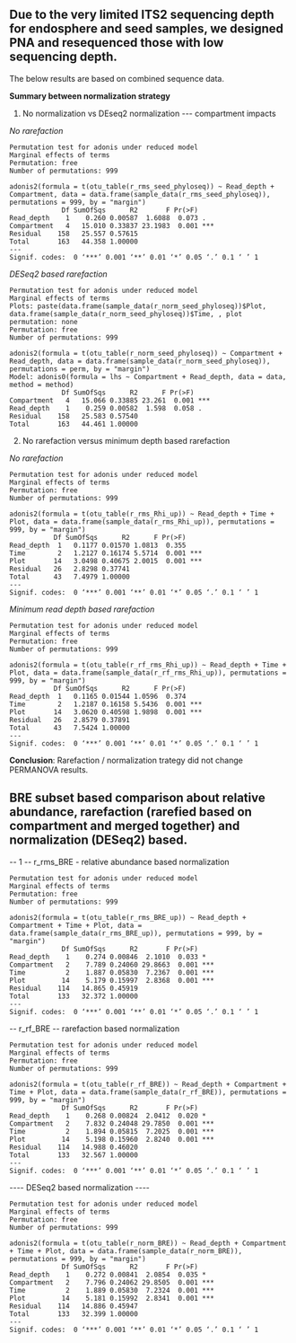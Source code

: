 ## Due to the very limited ITS2 sequencing depth for endosphere and seed samples, we designed PNA and resequenced those with low sequencing depth.

The below results are based on combined sequence data.

**Summary between normalization strategy**

1. No normalization vs DEseq2 normalization --- compartment impacts

  *No rarefaction*

  ```
  Permutation test for adonis under reduced model
  Marginal effects of terms
  Permutation: free
  Number of permutations: 999

  adonis2(formula = t(otu_table(r_rms_seed_phyloseq)) ~ Read_depth + Compartment, data = data.frame(sample_data(r_rms_seed_phyloseq)), permutations = 999, by = "margin")
               Df SumOfSqs      R2       F Pr(>F)    
  Read_depth    1    0.260 0.00587  1.6088  0.073 .  
  Compartment   4   15.010 0.33837 23.1983  0.001 ***
  Residual    158   25.557 0.57615                   
  Total       163   44.358 1.00000                   
  ---
  Signif. codes:  0 ‘***’ 0.001 ‘**’ 0.01 ‘*’ 0.05 ‘.’ 0.1 ‘ ’ 1
  ```
  *DESeq2 based rarefaction*

  ```
  Permutation test for adonis under reduced model
  Marginal effects of terms
  Plots: paste(data.frame(sample_data(r_norm_seed_phyloseq))$Plot, data.frame(sample_data(r_norm_seed_phyloseq))$Time, , plot permutation: none
  Permutation: free
  Number of permutations: 999

  adonis2(formula = t(otu_table(r_norm_seed_phyloseq)) ~ Compartment + Read_depth, data = data.frame(sample_data(r_norm_seed_phyloseq)), permutations = perm, by = "margin")
  Model: adonis0(formula = lhs ~ Compartment + Read_depth, data = data, method = method)
               Df SumOfSqs      R2      F Pr(>F)    
  Compartment   4   15.066 0.33885 23.261  0.001 ***
  Read_depth    1    0.259 0.00582  1.598  0.058 .  
  Residual    158   25.583 0.57540                  
  Total       163   44.461 1.00000
  ```
2. No rarefaction versus minimum depth based rarefaction

*No rarefaction*

```
Permutation test for adonis under reduced model
Marginal effects of terms
Permutation: free
Number of permutations: 999

adonis2(formula = t(otu_table(r_rms_Rhi_up)) ~ Read_depth + Time + Plot, data = data.frame(sample_data(r_rms_Rhi_up)), permutations = 999, by = "margin")
           Df SumOfSqs      R2      F Pr(>F)    
Read_depth  1   0.1177 0.01570 1.0813  0.355    
Time        2   1.2127 0.16174 5.5714  0.001 ***
Plot       14   3.0498 0.40675 2.0015  0.001 ***
Residual   26   2.8298 0.37741                  
Total      43   7.4979 1.00000                  
---
Signif. codes:  0 ‘***’ 0.001 ‘**’ 0.01 ‘*’ 0.05 ‘.’ 0.1 ‘ ’ 1
```

*Minimum read depth based rarefaction*

```
Permutation test for adonis under reduced model
Marginal effects of terms
Permutation: free
Number of permutations: 999

adonis2(formula = t(otu_table(r_rf_rms_Rhi_up)) ~ Read_depth + Time + Plot, data = data.frame(sample_data(r_rf_rms_Rhi_up)), permutations = 999, by = "margin")
           Df SumOfSqs      R2      F Pr(>F)    
Read_depth  1   0.1165 0.01544 1.0596  0.374    
Time        2   1.2187 0.16158 5.5436  0.001 ***
Plot       14   3.0620 0.40598 1.9898  0.001 ***
Residual   26   2.8579 0.37891                  
Total      43   7.5424 1.00000                  
---
Signif. codes:  0 ‘***’ 0.001 ‘**’ 0.01 ‘*’ 0.05 ‘.’ 0.1 ‘ ’ 1
```

**Conclusion**: Rarefaction / normalization trategy did not change PERMANOVA results. 

## BRE subset based comparison about relative abundance, rarefaction (rarefied based on compartment and merged together) and normalization (DESeq2) based.

-- 1 -- r_rms_BRE - relative abundance based normalization

```
Permutation test for adonis under reduced model
Marginal effects of terms
Permutation: free
Number of permutations: 999

adonis2(formula = t(otu_table(r_rms_BRE_up)) ~ Read_depth + Compartment + Time + Plot, data = data.frame(sample_data(r_rms_BRE_up)), permutations = 999, by = "margin")
             Df SumOfSqs      R2       F Pr(>F)    
Read_depth    1    0.274 0.00846  2.1010  0.033 *  
Compartment   2    7.789 0.24060 29.8663  0.001 ***
Time          2    1.887 0.05830  7.2367  0.001 ***
Plot         14    5.179 0.15997  2.8368  0.001 ***
Residual    114   14.865 0.45919                   
Total       133   32.372 1.00000                   
---
Signif. codes:  0 ‘***’ 0.001 ‘**’ 0.01 ‘*’ 0.05 ‘.’ 0.1 ‘ ’ 1
```

-- r_rf_BRE --  rarefaction based normalization

```
Permutation test for adonis under reduced model
Marginal effects of terms
Permutation: free
Number of permutations: 999

adonis2(formula = t(otu_table(r_rf_BRE)) ~ Read_depth + Compartment + Time + Plot, data = data.frame(sample_data(r_rf_BRE)), permutations = 999, by = "margin")
             Df SumOfSqs      R2       F Pr(>F)    
Read_depth    1    0.268 0.00824  2.0412  0.020 *  
Compartment   2    7.832 0.24048 29.7850  0.001 ***
Time          2    1.894 0.05815  7.2025  0.001 ***
Plot         14    5.198 0.15960  2.8240  0.001 ***
Residual    114   14.988 0.46020                   
Total       133   32.567 1.00000                   
---
Signif. codes:  0 ‘***’ 0.001 ‘**’ 0.01 ‘*’ 0.05 ‘.’ 0.1 ‘ ’ 1
```

---- DESeq2 based normalization ----

```
Permutation test for adonis under reduced model
Marginal effects of terms
Permutation: free
Number of permutations: 999

adonis2(formula = t(otu_table(r_norm_BRE)) ~ Read_depth + Compartment + Time + Plot, data = data.frame(sample_data(r_norm_BRE)), permutations = 999, by = "margin")
             Df SumOfSqs      R2       F Pr(>F)    
Read_depth    1    0.272 0.00841  2.0854  0.035 *  
Compartment   2    7.796 0.24062 29.8505  0.001 ***
Time          2    1.889 0.05830  7.2324  0.001 ***
Plot         14    5.181 0.15992  2.8341  0.001 ***
Residual    114   14.886 0.45947                   
Total       133   32.399 1.00000                   
---
Signif. codes:  0 ‘***’ 0.001 ‘**’ 0.01 ‘*’ 0.05 ‘.’ 0.1 ‘ ’ 1
```


